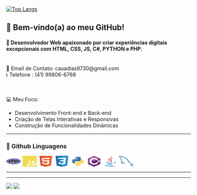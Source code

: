 [![Top Langs](https://github-readme-stats.vercel.app/api/top-langs/?username=CauaTech&layout=pie)](https://github.com/anuraghazra/github-readme-stats)

<h2>👋 Bem-vindo(a) ao meu GitHub!</h2>
<h4>🚀 Desenvolvedor Web apaixonado por criar experiências digitais excepcionais com HTML, CSS, JS, C#, PYTHON e PHP.</h4>
<br>
📧 Email de Contato: cauadias9730@gmail.com<br>
📞 Telefone : (41) 99806-6768

<br><br>
💻 Meu Foco:

- Desenvolvimento Front-end e Back-end
- Criação de Telas Interativas e Responsivas
- Construção de Funcionalidades Dinâmicas
<hr>
<div style="display: inline_block">
  <h3>🚀 Github Linguagens</h3>
  <img align="center" alt="Magnus-Php" height="30" width="40" src="https://raw.githubusercontent.com/devicons/devicon/master/icons/php/php-original.svg">
  <img align="center" alt="Magnus-Js" height="30" width="40" src="https://raw.githubusercontent.com/devicons/devicon/master/icons/javascript/javascript-plain.svg">
  <img align="center" alt="Magnus-HTML" height="30" width="40" src="https://raw.githubusercontent.com/devicons/devicon/master/icons/html5/html5-original.svg">
  <img align="center" alt="Magnus-CSS" height="30" width="40" src="https://raw.githubusercontent.com/devicons/devicon/master/icons/css3/css3-original.svg">
  <img align="center" alt="Magnus-Python" height="30" width="40" src="https://raw.githubusercontent.com/devicons/devicon/master/icons/python/python-original.svg">
  <img align="center" alt="Magnus-Csharp" height="30" width="40" src="https://raw.githubusercontent.com/devicons/devicon/master/icons/csharp/csharp-original.svg">
  <img align="center" alt="Magnus-Java" height="30" width="40" src="https://raw.githubusercontent.com/devicons/devicon/master/icons/java/java-original.svg">
  <img align="center" alt="Magnus-Sql" height="30" width="40" src="https://raw.githubusercontent.com/devicons/devicon/master/icons/mysql/mysql-original.svg">
</div>
<hr>
<hr>
<div> 
  <a href="https://www.youtube.com/channel/UC8acoi10tDMplt75Qeu27QA" target="_blank"><img src="https://img.shields.io/badge/YouTube-FF0000?style=for-the-badge&logo=youtube&logoColor=white" target="_blank"></a>
  <a href="https://discord.gg/7Px9b4y3yb" target="_blank"><img src="https://img.shields.io/badge/Discord-7289DA?style=for-the-badge&logo=discord&logoColor=white" target="_blank"></a>   
</div>
